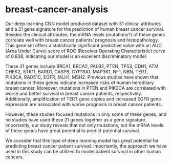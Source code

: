 # breast-cancer-analysis
Our deep learning CNN model produced dataset with 31 clinical attributes and a 21 gene signature for the prediction of human breast cancer survival. Besides the clinical attributes, the mRNA levels (mutations?) of these genes correlate well with breast cancer patients’ prognosis and histopathology. This gene set offers a statistically significant predictive value with an AUC (Area Under Curve) score of ROC
(Receiver Operating Characteristic) curve of 0.838, indicating our model is an excellent discriminatory model.

These 21 genes include BRCA1, BRCA2, PALB2, PTEN, TP53, CDH1, ATM, CHEK2, STK11, BARD1, CASP8, CYP19A1, MAP3K1, NF1, NBN, TERT, PIK3CA,
RAD51C, EGFR, MLH1, MSH2. Previous studies have shown that mutations in these genes indicate increased risks of human hereditary breast cancer. Moreover, mutations in
PTEN and PIK3CA are correlated with worse and better survival in breast cancer patients, respectively. Additionally, amplification of TERT gene copies and increased
EGFR gene expression are associated with worse prognosis in breast cancer patients.

However, these studies focused mutations in only some of these genes, and no studies have used these 21 genes together as a gene signature. Importantly, our study reveals that not only mutations, but the mRNA levels of these genes have great potential to predict potential survival.

We consider that this type of deep learning model has great potential for predicting breast cancer patient survival. Importantly, the approach we have used in this study can be utilized to model patient survival in other human cancers.

